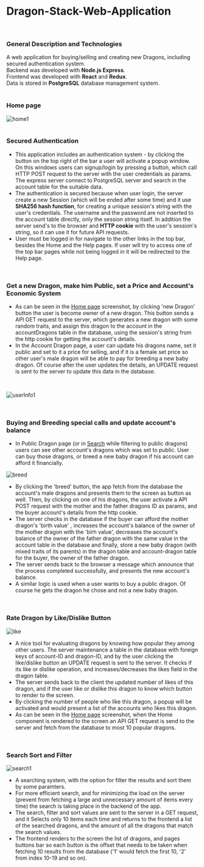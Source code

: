 # Dragon-Stack-Web-Application
<br />

### General Description and Technologies
A web application for buying/selling and creating new Dragons, including secured authentication system.<br />
Backend was developed with **Node.js Express**.<br />
Frontend was developed with **React** and **Redux**.<br />
Data is stored in **PostgreSQL** database management system.<br />
<br/>
### Home page
![home1](https://user-images.githubusercontent.com/53992561/120931369-e66d2100-c6f9-11eb-9d75-c8b261a9d58c.png)
<br />
<br />
### Secured Authentication  
* This application includes an authentication system - by clicking the button on the top right of the bar a user will activate a popup window.
On this windows users can signup/login by pressing a button, which call HTTP POST request to the server with the user credentials as params.
The express server connect to PostgreSQL server and search in the account table for the suitable data.<br />
* The authentication is secured because when user login, the server create a new Session (which will be ended after some time) and it use **SHA256 hash function**,
for creating a unique session's string with the user's credentials. The username and the password are not inserted to the account table directly, only the session string itself. In addition the server send's to the browser and **HTTP cookie** with the user's session's string, so it can use it for future API requests.
* User must be logged in for navigate to the other links in the top bar, besides the Home and the Help pages. If user will try to access one of the top bar pages while not being logged in it will be redirected to the Help page.
<br />

### Get a new Dragon, make him Public, set a Price and Account's Economic System
* As can be seen in the [Home page](#Home-page) screenshot, by clicking 'new Dragon' button the user is become owner of a new dragon. This button sends a API GET request to the server, which generates a new dragon with some random traits, and assign this dragon to the account in the accountDragons table in the database, using the session's string from the http cookie for getting the account's details.
* In the Account Dragon page, a user can update his dragons name, set it public and set to it a price for selling, and if it is a female set price so other user's male dragon will be able to pay for breeding a new baby dragon. Of course after the user updates the details, an UPDATE request is sent to the server to update this data in the database. 
<br />

![userInfo1](https://user-images.githubusercontent.com/53992561/120970303-ee69a700-c773-11eb-985e-092c36d013e0.png)

<br />


### Buying and Breeding special calls and update account's balance
* In Public Dragon page (or in [Search](#Search-Sort-and-Filter) while filtering to public dragons) users can see other account's dragons which was set to public. User can buy those dragons, or breed a new baby dragon if his account can afford it financially.

![breed](https://user-images.githubusercontent.com/53992561/120974020-4f937980-c778-11eb-8736-d24f791421c5.png)


* By clicking the 'breed' button, the app fetch from the database the account's male dragons and presents them to the screen as button as well. Then, by clicking on one of his dragons, the user activate a API POST request with the mother and the father dragons ID as params, and the buyer account's details from the http cookie.
* The server checks in the database if the buyer can afford the mother dragon's 'birth value' , increases the account's balance of the owner of the mother dragon with the 'birh value', decreases the account's balance of the owner of the father dragon with the same value in the account table in the database and finally, store a new baby dragon (with mixed traits of its parents) in the dragon table and account-dragon table for the buyer, the owner of the father dragon.
* The server sends back to the browser a message which announce that the process completed successfully, and presents the new account's balance.
* A similar logic is used when a user wants to buy a public dragon. Of course he gets the dragon he chose and not a new baby dragon.

<br />

### Rate Dragon by Like/Dislike Button

![like](https://user-images.githubusercontent.com/53992561/120981676-94bba980-c780-11eb-844e-45830e103068.png)

* A nice tool for evaluating dragons by knowing how popular they among other users. The server maintenance a table in the database with foreign keys of account-ID and dragon-ID, and by the user clicking the like/dislike button an UPDATE request is sent to the server. It checks if its like or dislike operation, and increases/decreases the likes field in the dragon table.
* The server sends back to the client the updated number of likes of this dragon, and if the user like or dislike this dragon to know which button to render to the screen.
* By clicking the number of people who like this dragon, a popup will be activated and would present a list of the accounts who likes this dragon.
* As can be seen in the [Home page](#Home-page) screenshot, when the Home component is rendered to the screen an API GET request is send to the server and fetch from the database to most 10 popular dragons.

<br />

### Search Sort and Filter

![search1](https://user-images.githubusercontent.com/53992561/120985152-03e6cd00-c784-11eb-9718-760bb87b18c7.png)

* A searching system, with the option for filter the results and sort them by some paramters.
* For more efficient search, and for minimizing the load on the server (prevent from fetching a large and unnecessary amount of items every time) the search is taking place in the backend of the app.
* The search, filter and sort values are sent to the server in a GET request, and it Selects only 10 items each time and returns to the frontend a list of the searched dragons, and the amount of all the dragons that match the search values.
* The frontend renders to the screen the list of dragons, and pages buttons bar so each button is the offset that needs to be taken when fetching 10 results from the database ('1' would fetch the first 10, '2' from index 10-19 and so on).

